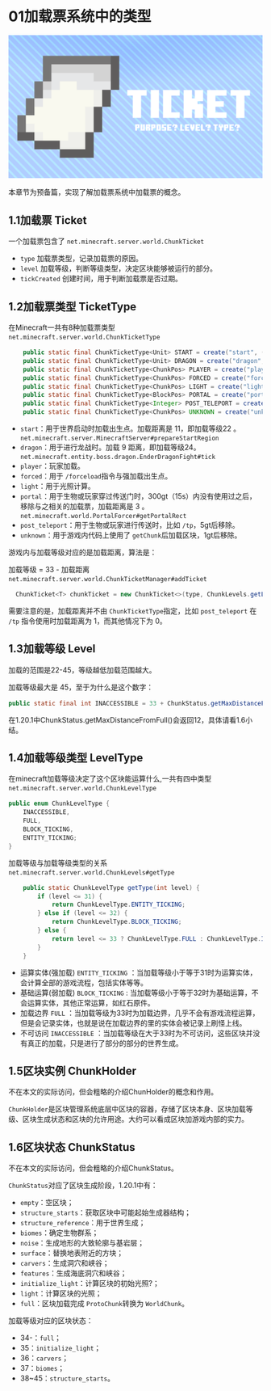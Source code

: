 # 01加载票系统中的类型

![img.png](img/01Ticket.png)

本章节为预备篇，实现了解加载票系统中加载票的概念。

## 1.1加载票 Ticket

一个加载票包含了 `net.minecraft.server.world.ChunkTicket`

* `type` 加载票类型，记录加载票的原因。
* `level` 加载等级，判断等级类型，决定区块能够被运行的部分。
* `tickCreated` 创建时间，用于判断加载票是否过期。

## 1.2加载票类型 TicketType

在Minecraft一共有8种加载票类型 `net.minecraft.server.world.ChunkTicketType`

```java
    public static final ChunkTicketType<Unit> START = create("start", (a, b) -> 0);
    public static final ChunkTicketType<Unit> DRAGON = create("dragon", (a, b) -> 0);
    public static final ChunkTicketType<ChunkPos> PLAYER = create("player", Comparator.comparingLong(ChunkPos::toLong));
    public static final ChunkTicketType<ChunkPos> FORCED = create("forced", Comparator.comparingLong(ChunkPos::toLong));
    public static final ChunkTicketType<ChunkPos> LIGHT = create("light", Comparator.comparingLong(ChunkPos::toLong));
    public static final ChunkTicketType<BlockPos> PORTAL = create("portal", Vec3i::compareTo, 300);
    public static final ChunkTicketType<Integer> POST_TELEPORT = create("post_teleport", Integer::compareTo, 5);
    public static final ChunkTicketType<ChunkPos> UNKNOWN = create("unknown", Comparator.comparingLong(ChunkPos::toLong), 1);
```

* `start`：用于世界启动时加载出生点。加载距离是 11，即加载等级22 。`net.minecraft.server.MinecraftServer#prepareStartRegion`
* `dragon`：用于进行龙战时。加载 9 距离，即加载等级24。 `net.minecraft.entity.boss.dragon.EnderDragonFight#tick`
* `player`：玩家加载。
* `forced`：用于 `/forceload`指令与强加载出生点。
* `light`：用于光照计算。
* `portal`：用于生物或玩家穿过传送门时，300gt（15s）内没有使用过之后，移除与之相关的加载票，加载距离是 3 。`net.minecraft.world.PortalForcer#getPortalRect`
* `post_teleport`：用于生物或玩家进行传送时，比如 `/tp`，5gt后移除。
* `unknown`：用于游戏内代码上使用了 `getChunk`后加载区块，1gt后移除。

游戏内与加载等级对应的是加载距离，算法是：

加载等级 = 33 - 加载距离 `net.minecraft.server.world.ChunkTicketManager#addTicket`

```java
  ChunkTicket<T> chunkTicket = new ChunkTicket<>(type, ChunkLevels.getLevelFromType(ChunkLevelType.FULL) - radius, argument); //ChunkLevelType.FULL = 33
```

需要注意的是，加载距离并不由 `ChunkTicketType`指定，比如 `post_teleport` 在 `/tp` 指令使用时加载距离为 1，而其他情况下为 0。

## 1.3加载等级 Level

加载的范围是22-45，等级越低加载范围越大。

加载等级最大是 45，至于为什么是这个数字：

```java
public static final int INACCESSIBLE = 33 + ChunkStatus.getMaxDistanceFromFull();
```

在1.20.1中ChunkStatus.getMaxDistanceFromFull()会返回12，具体请看1.6小结。

## 1.4加载等级类型 LevelType

在minecraft加载等级决定了这个区块能运算什么,一共有四中类型 `net.minecraft.server.world.ChunkLevelType`

```java
public enum ChunkLevelType {
    INACCESSIBLE,
    FULL,
    BLOCK_TICKING,
    ENTITY_TICKING;
}
```

加载等级与加载等级类型的关系 `net.minecraft.server.world.ChunkLevels#getType`

```java
    public static ChunkLevelType getType(int level) {
        if (level <= 31) {
            return ChunkLevelType.ENTITY_TICKING;
        } else if (level <= 32) {
            return ChunkLevelType.BLOCK_TICKING;
        } else {
            return level <= 33 ? ChunkLevelType.FULL : ChunkLevelType.INACCESSIBLE;
        }
    }
```

* 运算实体(强加载) `ENTITY_TICKING` ：当加载等级小于等于31时为运算实体，会计算全部的游戏流程，包括实体等等。
* 基础运算(弱加载) `BLOCK_TICKING` : 当加载等级小于等于32时为基础运算，不会运算实体，其他正常运算，如红石原件。
* 加载边界 `FULL` ：当加载等级为33时为加载边界，几乎不会有游戏流程运算，但是会记录实体，也就是说在加载边界的里的实体会被记录上刷怪上线。
* 不可访问 `INACCESSIBLE` ：当加载等级在大于33时为不可访问，这些区块并没有真正的加载，只是进行了部分的部分的世界生成。

## 1.5区块实例 ChunkHolder

不在本文的实际访问，但会粗略的介绍ChunHolder的概念和作用。

`ChunkHolder`是区块管理系统底层中区块的容器，存储了区块本身、区块加载等级、区块生成状态和区块的允许用途。大约可以看成区块加游戏内部的实力。

## 1.6区块状态 ChunkStatus

不在本文的实际访问，但会粗略的介绍ChunkStatus。

`ChunkStatus`对应了区块生成阶段，1.20.1中有：

* `empty`：空区块；
* `structure_starts`：获取区块中可能起始生成器结构；
* `structure_reference`：用于世界生成；
* `biomes`：确定生物群系；
* `noise`：生成地形的大致轮廓与基岩层；
* `surface`：替换地表附近的方块；
* `carvers`：生成洞穴和峡谷；
* `features`：生成海底洞穴和峡谷；
* `initialize_light`：计算区块的初始光照?；
* `light`：计算区块的光照；
* `full`：区块加载完成  `ProtoChunk`转换为 `WorldChunk`。

加载等级对应的区块状态：

* 34-：`full`；
* 35：`initialize_light`；
* 36：`carvers`；
* 37：`biomes`；
* 38~45：`structure_starts`。
